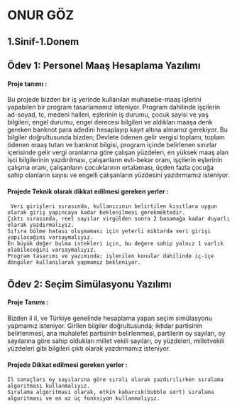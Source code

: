 # ONUR GÖZ

## 1.Sinif-1.Donem

## Ödev 1: Personel Maaş Hesaplama Yazılımı

#### Proje tanımı :

  Bu projede bizden bir iş yerinde kullanılan muhasebe-maaş işlerini yapabilen bir program tasarlamamız isteniyor.
  Program dahilinde işçilerin ad-soyad, tc, medeni halleri, eşlerinin iş durumu, çocuk sayisi ve yaş bilgileri, 
  engel durumu, engel derecesi bilgileri ve aldıkları maaşa denk gereken banknot para adedini hesaplayıp kayıt altına almamız gerekiyor.
  Bu bilgiler doğrultusunda bizden; Devlete ödenen gelir vergisi toplamı, toplam ödenen maaş tutarı ve banknot bilgisi,
  program içinde belirlenen sınırlar içerisinde gelir vergi oranlarına göre çalışan yüzdeleri,
  en yüksek maaş alan işci bilgilerinin yazdırılması, çalışanların evli-bekar oranı, işçilerin eşlerinin çalışma oranı, 
  çalışanların çocuklarının ortalaması, üçden fazla çocuğa sahip olanların sayısı ve engelli çalışanların yüzdesini yazdırmamız isteniyor.


#### Projede Teknik olarak dikkat edilmesi gereken yerler :

     Veri girişleri sırasında, kullanıcının belirtilen kısıtlara uygun olarak giriş yapıncaya kadar beklenilmesi gerekmektedir. 
    Çıktı sırasında, reel sayılar virgülden sonra 2 basamağa kadar duyarlı olarak yazdırmalıyız. 
    Sıfıra bölme hatası oluşmaması için yeterli miktarda veri girişi yapılacağını varsaymalıyız.  
    En büyük değer bulma istekleri için, bu değere sahip yalnız 1 varlık olabileceğini varsaymalıyız. 
    Program tasarımı ve yazımında; işlenilen konular dahilinde iç-içe döngüler kullanılarak yapmamız bekleniyor.


## Ödev 2: Seçim Simülasyonu Yazılımı

#### Proje Tanımı :
Bizden il il, ve Türkiye genelinde hesaplama yapan seçim simülasyonu yapmamız isteniyor. Girilen bilgiler doğrultusunda; 
iktidar partisinin belirlenmesi, ana muhalefet partisinin belirlenmesi, partilerin oy sayıları, 
oy sayılarına göre sahip oldukları millet vekili sayıları, oy yüzdeleri, milletvekili yüzdeleri gibi bilgileri çıktı olarak yazdırmamız
isteniyor.


#### Projede Dikkat edilmesi gereken yerler :
	İl sonuçları oy sayılarına göre sıralı olarak yazdırılırken sıralama algoritması kullanmalıyız.
	Sıralama algoritması olarak, etkin kabarcık(bubble sort) sıralama algoritması ve en az üç fonksiyon kullanmalıyız.
